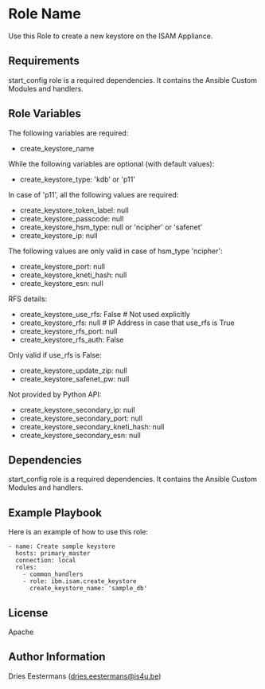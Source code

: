 # Role Name

Use this Role to create a new keystore on the ISAM Appliance.

## Requirements

start_config role is a required dependencies. It contains the Ansible Custom Modules and handlers.

## Role Variables

The following variables are required:
* create_keystore_name

While the following variables are optional (with default values):
* create_keystore_type: 'kdb' or 'p11'

In case of 'p11', all the following values are required:
* create_keystore_token_label: null
* create_keystore_passcode: null
* create_keystore_hsm_type: null or 'ncipher' or 'safenet'
* create_keystore_ip: null

The following values are only valid in case of hsm_type 'ncipher':
* create_keystore_port: null
* create_keystore_kneti_hash: null
* create_keystore_esn: null

RFS details:
* create_keystore_use_rfs: False # Not used explicitly
* create_keystore_rfs: null # IP Address in case that use_rfs is True
* create_keystore_rfs_port: null
* create_keystore_rfs_auth: False

Only valid if use_rfs is False:
* create_keystore_update_zip: null
* create_keystore_safenet_pw: null

Not provided by Python API:
* create_keystore_secondary_ip: null
* create_keystore_secondary_port: null
* create_keystore_secondary_kneti_hash: null
* create_keystore_secondary_esn: null

## Dependencies

start_config role is a required dependencies. It contains the Ansible Custom Modules and handlers.

## Example Playbook

Here is an example of how to use this role:

    - name: Create sample keystore
      hosts: primary_master
      connection: local
      roles:
        - common_handlers
        - role: ibm.isam.create_keystore
          create_keystore_name: 'sample_db'

## License

Apache

## Author Information

Dries Eestermans (dries.eestermans@is4u.be)
